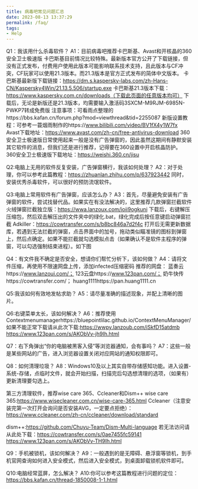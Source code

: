 ```yaml
---
title: 病毒吧常见问题汇总
date: 2023-08-13 13:37:29
permalink: /faq/
tags:
- Help
---
```


Q1：我该用什么杀毒软件？
A1：目前病毒吧推荐卡巴斯基、Avast和开核晶的360安全卫士极速版
卡巴斯基目前情况比较特殊。最新版本官方公开了下载链接，但没有正式发布，付费用户使用此版本可能影响联系技术支持，且此版本与CF冲突，CF玩家可以使用21.3版本。而21.3版本是官方正式发布的简体中文版本。
卡巴斯基最新版下载链接：https://dm.s.kaspersky-labs.com/zh-Hans-CN/Kaspersky4Win/21.13.5.506/startup.exe
卡巴斯基21.3版本下载：https://www.kaspersky.com.cn/downloads（下载此页面的任意版本均可）
下载后，无论是新版还是21.3版本，均需要输入激活码3SXCM-M9RJM-6985N-PWKP7转成免费版
注意事项：可看雨点整理的https://bbs.kafan.cn/forum.php?mod=viewthread&tid=2255087
新版设置教程：可参考一蓑烟雨制作的https://www.bilibili.com/video/BV1fX4y1W7fx
Avast下载地址：https://www.avast.com/zh-cn/free-antivirus-download
360安全卫士极速版日常使用起来一般是没有广告弹窗的，因此虽然这期间有静默安装其它软件的消息，但我们还是进行推荐，记得要在360设置中开启核晶防护。
360安全卫士极速版下载地址：https://weishi.360.cn/jisu


Q2:电脑上无用的软件反复安装，广告弹窗横行，我该如何处理？
A2：对于处理，你可以参考此篇教程：https://zhuanlan.zhihu.com/p/637923442
同时，安装优秀杀毒软件，可以很好的预防流氓软件。


Q3:电脑上常用软件有广告弹窗，应该怎么办？
A3：首先，尽量避免安装有广告弹窗的软件，尝试找替代品。如果实在有没法解决的，这里推荐几款弹窗拦截软件
火绒弹窗拦截独立版：https://wwa.lanzoux.com/ioii9ogkuni
下载后，右键解压压缩包，然后双击解压出的文件夹中的绿化.bat，绿化完成后按任意键启动弹窗拦截
Adkiller：https://cowtransfer.com/s/b8bc846a7d2f4c
打开后无需更新数据库，若遇到无法拦截的弹窗，点击界面中的加号，拖动类似瞄准镜的图标到弹窗上，然后点确定。如果不能拦截就勾选模拟点击（如果确认不是软件主程序的弹窗，可以勾选强制结束进程）。如下图


Q4：有文件我不确定是否安全，想请你们帮忙分析下，该如何做？
A4：请将文件压缩，再使用不限速网盘上传，添加infected压缩密码
推荐的网盘：
蓝奏云https://www.lanzoui.com/；
123云盘https://www.123pan.com/；
奶牛快传https://cowtransfer.com/；
huang1111https://pan.huang1111.cn


Q5:我该如何有效地发帖求助？
A5：请尽量准确的描述现象，并配上清晰的图片。


Q6:右键菜单太长，该如何解决？
A6：推荐使用Contextmenumanagerhttps://bluepointlilac.github.io/ContextMenuManager/
如果不能正常下载请从此次下载:https://wwpy.lanzoub.com/iSkfD15atdmb https://www.123pan.com/s/AKObVv-jh9Ih.html


Q7：右下角弹出“你的电脑被黑客入侵”等浏览器通知，会有事吗？
A7：这些一般是某些网站的广告，进入浏览器设置关闭对应网站的通知权限即可。


Q8：如何清理垃圾？
A8：Windows10及以上其实自带存储感知功能。进入设置-系统-存储，点临时文件，就会开始扫描，扫描完后勾选想清理的选项，（如果有）更新清理要勾选上。

第三方清理软件，推荐wise care 365、Ccleaner和Dism++
wise care 365:https://www.wisecleaner.com.cn/wise-care-365.html
Ccleaner（注意安装完第一次打开会询问是否安装AVG，一定要点拒绝）：https://www.ccleaner.com/zh-cn/ccleaner/download/standard

dism++:https://github.com/Chuyu-Team/Dism-Multi-language
若无法访问请从此处下载：https://cowtransfer.com/s/0ae7455fc59141
https://www.123pan.com/s/AKObVv-TH9Ih.html


Q9：手机被锁机，该如何解决？
A9：一般遇到的是无障碍、悬浮窗等锁机，到手机官网查询如何进入安全模式，然后进入安全模式，到桌面卸载锁机软件即可。


Q10:电脑经常蓝屏，怎么解决？
A10:你可以参考这篇教程进行问题的定位：https://bbs.kafan.cn/thread-1850008-1-1.html
